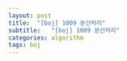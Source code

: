 ```yaml
---
layout: post
title:  "[boj] 1009 분산처리"
subtitle:   "[boj] 1009 분산처리"
categories: algorithm
tags: boj
---
```



```cpp

```